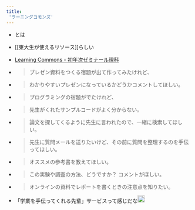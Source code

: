 ```yaml
---
title:
 'ラーニングコモンズ'
---
```


- とは
- [[東大生が使えるリソース]]らしい

- [Learning Commons - 初年次ゼミナール理科](https://fye.c.u-tokyo.ac.jp/learning-commons/)
- > プレゼン資料をつくる宿題が出て作ってみたけれど、
- >  わかりやすいプレゼンになっているかどうかコメントしてほしい。
- >  プログラミングの宿題がでたけれど、
- >  先生がくれたサンプルコードがよく分からない。
- >  論文を探してくるように先生に言われたので、一緒に検索してほしい。
- >  先生に質問メールを送りたいけど、その前に質問を整理するのを手伝ってほしい。
- >  オススメの参考書を教えてほしい。
- >  この実験や調査の方法、どうですか？ コメントがほしい。
- >  オンラインの資料でレポートを書くときの注意点を知りたい。
- 「学業を手伝ってくれる先輩」サービスって感じだな<img src='https://scrapbox.io/api/pages/blu3mo-public/blu3mo/icon' alt='blu3mo.icon' height="19.5"/>
